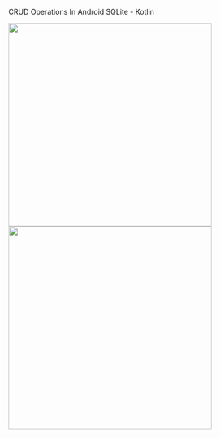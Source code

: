 CRUD Operations In Android SQLite - Kotlin


<img src="https://user-images.githubusercontent.com/16043212/99875488-151c2200-2c16-11eb-81c2-be500aba1219.png" width="400" height="400" />

<img src="https://user-images.githubusercontent.com/16043212/99874991-fd429f00-2c11-11eb-90f4-727003bb8d79.png" width="400" height="400" />
